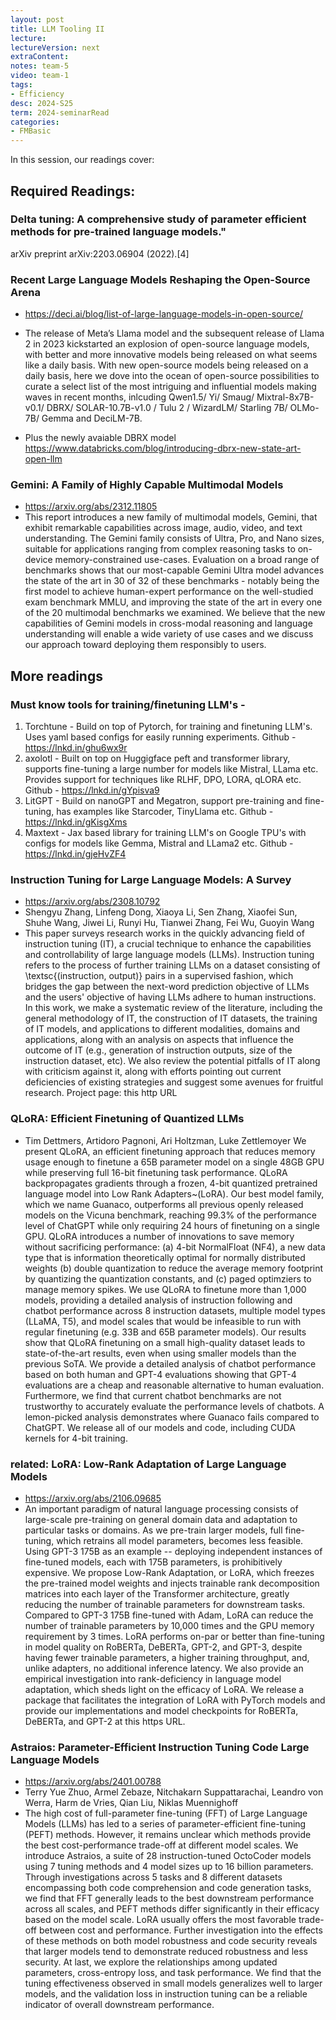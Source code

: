 ```yaml
---
layout: post
title: LLM Tooling II 
lecture: 
lectureVersion: next
extraContent: 
notes: team-5
video: team-1
tags:
- Efficiency
desc: 2024-S25
term: 2024-seminarRead
categories:
- FMBasic
---
```



In this session, our readings cover: 

## Required Readings: 

### Delta tuning: A comprehensive study of parameter efficient methods for pre-trained language models." 
arXiv preprint arXiv:2203.06904 (2022).[4] 



### Recent Large Language Models Reshaping the Open-Source Arena
+ https://deci.ai/blog/list-of-large-language-models-in-open-source/
+ The release of Meta’s Llama model and the subsequent release of Llama 2 in 2023 kickstarted an explosion of open-source language models, with better and more innovative models being released on what seems like a daily basis. With new open-source models being released on a daily basis, here we dove into the ocean of open-source possibilities to curate a select list of the most intriguing and influential models making waves in recent months, inlcuding Qwen1.5/ Yi/ Smaug/ Mixtral-8x7B-v0.1/ DBRX/ SOLAR-10.7B-v1.0 / Tulu 2 / WizardLM/ Starling 7B/ OLMo-7B/ Gemma and DeciLM-7B. 

+ Plus the newly avaiable DBRX model  https://www.databricks.com/blog/introducing-dbrx-new-state-art-open-llm


### Gemini: A Family of Highly Capable Multimodal Models
+ https://arxiv.org/abs/2312.11805
+ This report introduces a new family of multimodal models, Gemini, that exhibit remarkable capabilities across image, audio, video, and text understanding. The Gemini family consists of Ultra, Pro, and Nano sizes, suitable for applications ranging from complex reasoning tasks to on-device memory-constrained use-cases. Evaluation on a broad range of benchmarks shows that our most-capable Gemini Ultra model advances the state of the art in 30 of 32 of these benchmarks - notably being the first model to achieve human-expert performance on the well-studied exam benchmark MMLU, and improving the state of the art in every one of the 20 multimodal benchmarks we examined. We believe that the new capabilities of Gemini models in cross-modal reasoning and language understanding will enable a wide variety of use cases and we discuss our approach toward deploying them responsibly to users.

## More readings

### Must know tools for training/finetuning LLM's - 
1. Torchtune - Build on top of Pytorch, for training and finetuning LLM's. Uses yaml based configs for easily running experiments. Github - https://lnkd.in/ghu6wx9r
2. axolotl - Built on top on Huggigface peft and transformer library, supports fine-tuning a large number for models like Mistral, LLama etc. Provides support for techniques like RLHF, DPO, LORA, qLORA etc. Github - https://lnkd.in/gYpisva9
3. LitGPT - Build on nanoGPT and Megatron, support pre-training and fine-tuning, has examples like Starcoder, TinyLlama etc. Github - https://lnkd.in/gKisgXms
4. Maxtext - Jax based library for training LLM's on Google TPU's with configs for models like Gemma, Mistral and LLama2 etc. Github - https://lnkd.in/gjeHvZF4

### Instruction Tuning for Large Language Models: A Survey
+ https://arxiv.org/abs/2308.10792
+ Shengyu Zhang, Linfeng Dong, Xiaoya Li, Sen Zhang, Xiaofei Sun, Shuhe Wang, Jiwei Li, Runyi Hu, Tianwei Zhang, Fei Wu, Guoyin Wang
+ This paper surveys research works in the quickly advancing field of instruction tuning (IT), a crucial technique to enhance the capabilities and controllability of large language models (LLMs). Instruction tuning refers to the process of further training LLMs on a dataset consisting of \textsc{(instruction, output)} pairs in a supervised fashion, which bridges the gap between the next-word prediction objective of LLMs and the users' objective of having LLMs adhere to human instructions. In this work, we make a systematic review of the literature, including the general methodology of IT, the construction of IT datasets, the training of IT models, and applications to different modalities, domains and applications, along with an analysis on aspects that influence the outcome of IT (e.g., generation of instruction outputs, size of the instruction dataset, etc). We also review the potential pitfalls of IT along with criticism against it, along with efforts pointing out current deficiencies of existing strategies and suggest some avenues for fruitful research. Project page: this http URL

### QLoRA: Efficient Finetuning of Quantized LLMs
  + Tim Dettmers, Artidoro Pagnoni, Ari Holtzman, Luke Zettlemoyer
We present QLoRA, an efficient finetuning approach that reduces memory usage enough to finetune a 65B parameter model on a single 48GB GPU while preserving full 16-bit finetuning task performance. QLoRA backpropagates gradients through a frozen, 4-bit quantized pretrained language model into Low Rank Adapters~(LoRA). Our best model family, which we name Guanaco, outperforms all previous openly released models on the Vicuna benchmark, reaching 99.3% of the performance level of ChatGPT while only requiring 24 hours of finetuning on a single GPU. QLoRA introduces a number of innovations to save memory without sacrificing performance: (a) 4-bit NormalFloat (NF4), a new data type that is information theoretically optimal for normally distributed weights (b) double quantization to reduce the average memory footprint by quantizing the quantization constants, and (c) paged optimziers to manage memory spikes. We use QLoRA to finetune more than 1,000 models, providing a detailed analysis of instruction following and chatbot performance across 8 instruction datasets, multiple model types (LLaMA, T5), and model scales that would be infeasible to run with regular finetuning (e.g. 33B and 65B parameter models). Our results show that QLoRA finetuning on a small high-quality dataset leads to state-of-the-art results, even when using smaller models than the previous SoTA. We provide a detailed analysis of chatbot performance based on both human and GPT-4 evaluations showing that GPT-4 evaluations are a cheap and reasonable alternative to human evaluation. Furthermore, we find that current chatbot benchmarks are not trustworthy to accurately evaluate the performance levels of chatbots. A lemon-picked analysis demonstrates where Guanaco fails compared to ChatGPT. We release all of our models and code, including CUDA kernels for 4-bit training.



### related:  LoRA: Low-Rank Adaptation of Large Language Models
+ https://arxiv.org/abs/2106.09685
+ An important paradigm of natural language processing consists of large-scale pre-training on general domain data and adaptation to particular tasks or domains. As we pre-train larger models, full fine-tuning, which retrains all model parameters, becomes less feasible. Using GPT-3 175B as an example -- deploying independent instances of fine-tuned models, each with 175B parameters, is prohibitively expensive. We propose Low-Rank Adaptation, or LoRA, which freezes the pre-trained model weights and injects trainable rank decomposition matrices into each layer of the Transformer architecture, greatly reducing the number of trainable parameters for downstream tasks. Compared to GPT-3 175B fine-tuned with Adam, LoRA can reduce the number of trainable parameters by 10,000 times and the GPU memory requirement by 3 times. LoRA performs on-par or better than fine-tuning in model quality on RoBERTa, DeBERTa, GPT-2, and GPT-3, despite having fewer trainable parameters, a higher training throughput, and, unlike adapters, no additional inference latency. We also provide an empirical investigation into rank-deficiency in language model adaptation, which sheds light on the efficacy of LoRA. We release a package that facilitates the integration of LoRA with PyTorch models and provide our implementations and model checkpoints for RoBERTa, DeBERTa, and GPT-2 at this https URL. 



### Astraios: Parameter-Efficient Instruction Tuning Code Large Language Models
+ https://arxiv.org/abs/2401.00788
+ Terry Yue Zhuo, Armel Zebaze, Nitchakarn Suppattarachai, Leandro von Werra, Harm de Vries, Qian Liu, Niklas Muennighoff
+ The high cost of full-parameter fine-tuning (FFT) of Large Language Models (LLMs) has led to a series of parameter-efficient fine-tuning (PEFT) methods. However, it remains unclear which methods provide the best cost-performance trade-off at different model scales. We introduce Astraios, a suite of 28 instruction-tuned OctoCoder models using 7 tuning methods and 4 model sizes up to 16 billion parameters. Through investigations across 5 tasks and 8 different datasets encompassing both code comprehension and code generation tasks, we find that FFT generally leads to the best downstream performance across all scales, and PEFT methods differ significantly in their efficacy based on the model scale. LoRA usually offers the most favorable trade-off between cost and performance. Further investigation into the effects of these methods on both model robustness and code security reveals that larger models tend to demonstrate reduced robustness and less security. At last, we explore the relationships among updated parameters, cross-entropy loss, and task performance. We find that the tuning effectiveness observed in small models generalizes well to larger models, and the validation loss in instruction tuning can be a reliable indicator of overall downstream performance.
